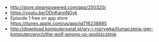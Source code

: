 - http://store.steampowered.com/app/250320/
- https://youtu.be/ODnKannNGyk
- Episode 1 free on app store https://itunes.apple.com/us/app/id716238885
- http://download.komputerswiat.pl/gry-i-rozrywka/tlumaczenia-gier-komputerowych/the-wolf-among-us-spolszczenie

